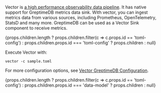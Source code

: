 
Vector is [a high performance observability data
pipeline](https://vector.dev). It has native support for GreptimeDB metrics data
sink. With vector, you can ingest metrics data from various sources, including
Prometheus, OpenTelemetry, StatsD and many more.
GreptimeDB can be used as a Vector Sink component to receive metrics. 


{props.children.length ? props.children.filter(c => c.props.id == 'toml-config') : props.children.props.id === 'toml-config' ? props.children : null}

Execute Vector with:

```
vector -c sample.toml
```

For more configuration options, see [Vector GreptimeDB
Configuration](https://vector.dev/docs/reference/sinks/greptimedb/).

{props.children.length ? props.children.filter(c => c.props.id == 'toml-config') : props.children.props.id === 'data-model' ? props.children : null}
